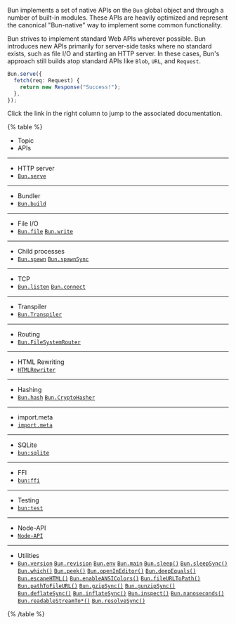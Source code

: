 Bun implements a set of native APIs on the `Bun` global object and through a number of built-in modules. These APIs are heavily optimized and represent the canonical "Bun-native" way to implement some common functionality.

Bun strives to implement standard Web APIs wherever possible. Bun introduces new APIs primarily for server-side tasks where no standard exists, such as file I/O and starting an HTTP server. In these cases, Bun's approach still builds atop standard APIs like `Blob`, `URL`, and `Request`.

```ts
Bun.serve({
  fetch(req: Request) {
    return new Response("Success!");
  },
});
```

Click the link in the right column to jump to the associated documentation.

{% table %}

- Topic
- APIs

---

- HTTP server
- [`Bun.serve`](/docs/api/http#bun-serve)

---

- Bundler
- [`Bun.build`](/docs/bundler)

---

- File I/O
- [`Bun.file`](/docs/api/file-io#reading-files-bun-file) [`Bun.write`](/docs/api/file-io#writing-files-bun-write)

---

- Child processes
- [`Bun.spawn`](/docs/api/spawn#spawn-a-process-bun-spawn) [`Bun.spawnSync`](/docs/api/spawn#blocking-api-bun-spawnsync)

---

- TCP
- [`Bun.listen`](/docs/api/tcp#start-a-server-bun-listen) [`Bun.connect`](/docs/api/tcp#start-a-server-bun-listen)

---

- Transpiler
- [`Bun.Transpiler`](/docs/api/transpiler)

---

- Routing
- [`Bun.FileSystemRouter`](/docs/api/file-system-router)

---

- HTML Rewriting
- [`HTMLRewriter`](/docs/api/html-rewriter)

---

- Hashing
- [`Bun.hash`](/docs/api/hashing#bun-hash) [`Bun.CryptoHasher`](/docs/api/hashing#bun-cryptohasher)

---

- import.meta
- [`import.meta`](/docs/api/import-meta)

---

<!-- - [DNS](/docs/api/dns)
- `Bun.dns`

--- -->

- SQLite
- [`bun:sqlite`](/docs/api/sqlite)

---

- FFI
- [`bun:ffi`](/docs/api/ffi)

---

- Testing
- [`bun:test`](/docs/cli/test)

---

- Node-API
- [`Node-API`](/docs/api/node-api)

---

- Utilities
- [`Bun.version`](/docs/api/utils#bun-version) [`Bun.revision`](/docs/api/utils#bun-revision) [`Bun.env`](/docs/api/utils#bun-env) [`Bun.main`](/docs/api/utils#bun-main) [`Bun.sleep()`](/docs/api/utils#bun-sleep) [`Bun.sleepSync()`](/docs/api/utils#bun-sleepsync) [`Bun.which()`](/docs/api/utils#bun-which) [`Bun.peek()`](/docs/api/utils#bun-peek) [`Bun.openInEditor()`](/docs/api/utils#bun-openineditor) [`Bun.deepEquals()`](/docs/api/utils#bun-deepequals) [`Bun.escapeHTML()`](/docs/api/utils#bun-escapehtlm) [`Bun.enableANSIColors()`](/docs/api/utils#bun-enableansicolors) [`Bun.fileURLToPath()`](/docs/api/utils#bun-fileurltopath) [`Bun.pathToFileURL()`](/docs/api/utils#bun-pathtofileurl) [`Bun.gzipSync()`](/docs/api/utils#bun-gzipsync) [`Bun.gunzipSync()`](/docs/api/utils#bun-gunzipsync) [`Bun.deflateSync()`](/docs/api/utils#bun-deflatesync) [`Bun.inflateSync()`](/docs/api/utils#bun-inflatesync) [`Bun.inspect()`](/docs/api/utils#bun-inspect) [`Bun.nanoseconds()`](/docs/api/utils#bun-nanoseconds) [`Bun.readableStreamTo*()`](/docs/api/utils#bun-readablestreamto) [`Bun.resolveSync()`](/docs/api/utils#bun-resolvesync)

{% /table %}
